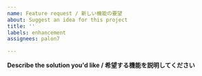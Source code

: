 ```yaml
---
name: Feature request / 新しい機能の要望
about: Suggest an idea for this project
title: ''
labels: enhancement
assignees: palon7

---
```


**Describe the solution you'd like / 希望する機能を説明してください**
